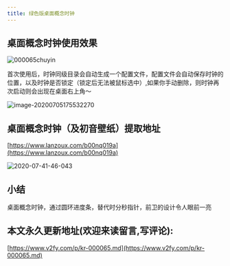 ```yaml
---
title: 绿色版桌面概念时钟
---
```




## 桌面概念时钟使用效果

![000065chuyin](https://www.v2fy.com/asset/0i/jikemiji/jikemiji-md/kr-000065.assets/000065chuyin.gif)



首次使用后，时钟同级目录会自动生成一个配置文件，配置文件会自动保存时钟的位置，以及时钟是否锁定（锁定后无法被鼠标选中）,如果你手动删除，则时钟再次启动则会出现在桌面右上角～

![image-20200705175532270](https://www.v2fy.com/asset/0i/jikemiji/jikemiji-md/kr-000065.assets/image-20200705175532270.png)

## 桌面概念时钟（及初音壁纸）提取地址

[https://www.lanzoux.com/b00nq019a](https://www.lanzoux.com/b00nq019a)



![2020-07-41-46-043](https://www.v2fy.com/asset/0i/jikemiji/jikemiji-md/kr-000065.assets/2020-07-41-46-043.png)



## 小结

桌面概念时钟，通过圆环进度条，替代时分秒指针，前卫的设计令人眼前一亮

## 本文永久更新地址(欢迎来读留言,写评论):

[https://www.v2fy.com/p/kr-000065.md](https://www.v2fy.com/p/kr-000065.md)
